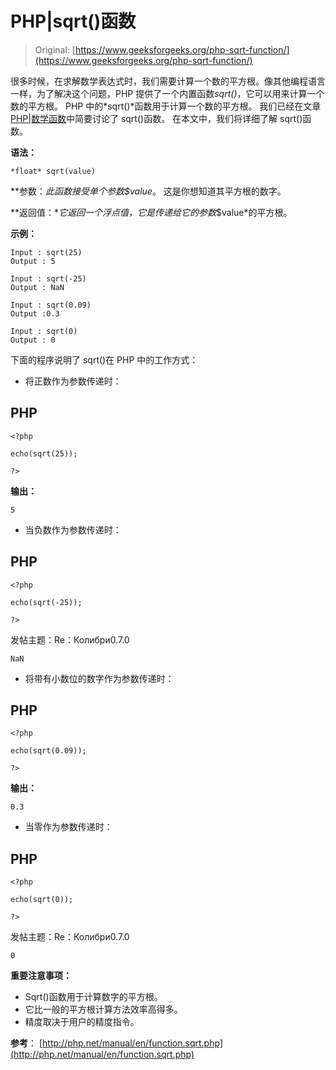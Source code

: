 # PHP|sqrt()函数

> Original: [https://www.geeksforgeeks.org/php-sqrt-function/](https://www.geeksforgeeks.org/php-sqrt-function/)

很多时候，在求解数学表达式时，我们需要计算一个数的平方根。像其他编程语言一样，为了解决这个问题，PHP 提供了一个内置函数*sqrt()*，它可以用来计算一个数的平方根。 PHP 中的*sqrt()*函数用于计算一个数的平方根。
我们已经在文章[PHP|数学函数](https://www.geeksforgeeks.org/php-math-functions-is_nan-pow-sqrt-exp-log-log10-log1p-max-min-getrandmax-rand-mt_rand/)中简要讨论了 sqrt()函数。 在本文中，我们将详细了解 sqrt()函数。

**语法：**

```
*float* sqrt(value)

```

**参数：**此函数接受单个参数*$value*。 这是你想知道其平方根的数字。

**返回值：**它返回一个浮点值，它是传递给它的参数*$value*的平方根。

**示例：**

```
Input : sqrt(25) 
Output : 5

Input : sqrt(-25) 
Output : NaN

Input : sqrt(0.09) 
Output :0.3

Input : sqrt(0)
Output : 0

```

下面的程序说明了 sqrt()在 PHP 中的工作方式：

*   将正数作为参数传递时：

## PHP

```
<?php

echo(sqrt(25));

?>
```

**输出：**

```
5

```

*   当负数作为参数传递时：

## PHP

```
<?php

echo(sqrt(-25));

?>
```

发帖主题：Re：Колибри0.7.0

```
NaN

```

*   将带有小数位的数字作为参数传递时：

## PHP

```
<?php

echo(sqrt(0.09));

?>
```

**输出：**

```
0.3

```

*   当零作为参数传递时：

## PHP

```
<?php

echo(sqrt(0));

?>
```

发帖主题：Re：Колибри0.7.0

```
0

```

**重要注意事项：**

*   Sqrt()函数用于计算数字的平方根。
*   它比一般的平方根计算方法效率高得多。
*   精度取决于用户的精度指令。

**参考**：
[http://php.net/manual/en/function.sqrt.php](http://php.net/manual/en/function.sqrt.php)